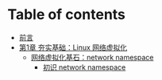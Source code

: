 # Table of contents

* [前言](README.md)
* [第1章 夯实基础：Linux 网络虚拟化](chapter_1/README.md)
  * [网络虚拟化基石：network namespace](chapter_1/network-namespace/README.md)
    * [初识 network namespace](chapter_1/network-namespace/first-acquaintance.md)
